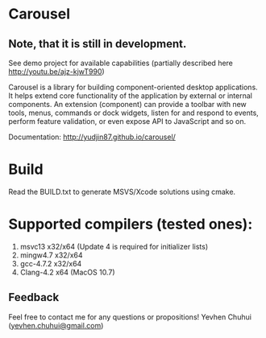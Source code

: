 Carousel
========

Note, that it is still in development. 
----------
See demo project for available capabilities (partially described here http://youtu.be/ajz-kjwT990)

Carousel is a library for building component-oriented desktop applications. It helps extend core functionality of the application by external or internal components. An extension (component) can provide a toolbar with new tools, menus, commands or dock widgets, listen for and respond to events, perform feature validation, or even expose API to JavaScript and so on.

Documentation: http://yudjin87.github.io/carousel/

Build
=====
Read the BUILD.txt to generate MSVS/Xcode solutions using cmake.

Supported compilers (tested ones):
==================================
<ol>
<li>
msvc13 x32/x64 (Update 4 is required for initializer lists)</li>
<li>
mingw4.7 x32/x64 </li>
<li>
gcc-4.7.2 x32/x64 </li>
<li>
Clang-4.2 x64 (MacOS 10.7) </li>
</ol>

Feedback
----------
Feel free to contact me for any questions or propositions!
Yevhen Chuhui (yevhen.chuhui@gmail.com)

